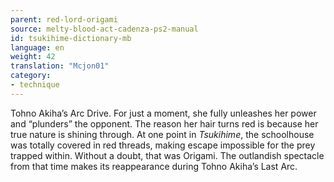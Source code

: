 ```yaml
---
parent: red-lord-origami
source: melty-blood-act-cadenza-ps2-manual
id: tsukihime-dictionary-mb
language: en
weight: 42
translation: "Mcjon01"
category:
- technique
---
```


Tohno Akiha’s Arc Drive.
For just a moment, she fully unleashes her power and “plunders” the opponent. The reason her hair turns red is because her true nature is shining through.
At one point in *Tsukihime*, the schoolhouse was totally covered in red threads, making escape impossible for the prey trapped within. Without a doubt, that was Origami. The outlandish spectacle from that time makes its reappearance during Tohno Akiha’s Last Arc.

